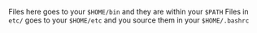 Files here goes to your `$HOME/bin` and they are within your `$PATH`
Files in `etc/` goes to your `$HOME/etc` and you source them in your `$HOME/.bashrc`
